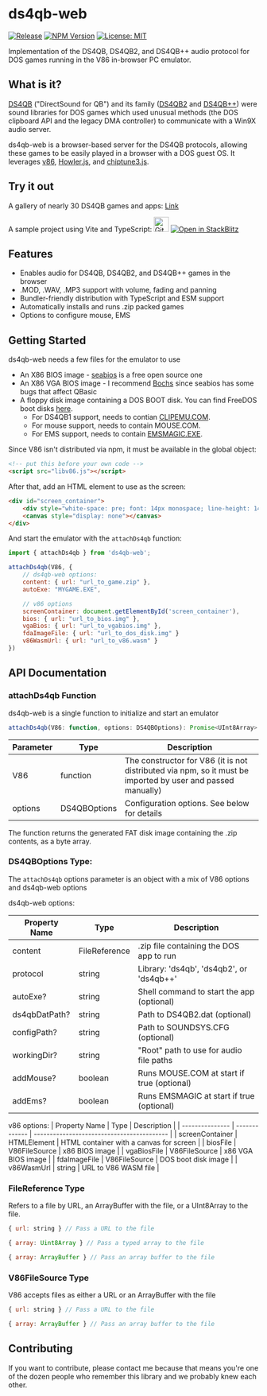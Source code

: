 # ds4qb-web
[![Release](https://badgen.net/github/release/parkertomatoes/ds4qb-web)](https://github.com/parkertomatoes/ds4qb-web/releases) [![NPM Version](https://badgen.net/npm/v/ds4qb-web)](https://www.npmjs.com/package/ds4qb-web) [![License: MIT](https://img.shields.io/badge/License-MIT-yellow.svg)](https://opensource.org/licenses/MIT)

Implementation of the DS4QB, DS4QB2, and DS4QB++ audio protocol for DOS games running in the V86 in-browser PC emulator.

## What is it?

[DS4QB](https://web.archive.org/web/20010723163158/http://www.aethersoft.com:80/) ("DirectSound for QB") and its family ([DS4QB2](https://web.archive.org/web/20010612125157fw_/http://www.aethersoft.com/html/products.htm) and [DS4QB++](https://web.archive.org/web/20031005115658/http://lithium.zext.net/mf.html)) were sound libraries for DOS games which used unusual methods (the DOS clipboard API and the legacy DMA controller) to communicate with a Win9X audio server.

ds4qb-web is a browser-based server for the DS4QB protocols, allowing these games to be easily played in a browser with a DOS guest OS. It leverages [v86](https://copy.sh/v86/), [Howler.js](https://howlerjs.com/), and [chiptune3.js](https://github.com/DrSnuggles/chiptune).

## Try it out

A gallery of nearly 30 DS4QB games and apps: 
[Link](https://parkertomatoes.github.io/ds4qb-web-demo)

A sample project using Vite and TypeScript:
[<img src="https://github.githubassets.com/images/modules/logos_page/GitHub-Mark.png" alt="GitHub link" width="30"/>](https://github.com/parkertomatoes/ds4qb-web-example-vite) [![Open in StackBlitz](https://developer.stackblitz.com/img/open_in_stackblitz.svg)](https://stackblitz.com/github/parkertomatoes/ds4qb-web-example-vite)

## Features

 * Enables audio for DS4QB, DS4QB2, and DS4QB++ games in the browser
 * .MOD, .WAV, .MP3 support with volume, fading and panning
 * Bundler-friendly distribution with TypeScript and ESM support
 * Automatically installs and runs .zip packed games
 * Options to configure mouse, EMS

## Getting Started

ds4qb-web needs a few files for the emulator to use
 * An X86 BIOS image - [seabios]() is a free open source one
 * An X86 VGA BIOS image - I recommend [Bochs](https://www.nongnu.org/vgabios/) since seabios has some bugs that affect QBasic
 * A floppy disk image containing a DOS BOOT disk. You can find FreeDOS boot disks [here](https://github.com/codercowboy/freedosbootdisks).
    * For DS4QB1 support, needs to contian [CLIPEMU.COM](https://github.com/parkertomatoes/ds4qb-web/blob/main/src/clipemu.asm).
    * For mouse support, needs to contain MOUSE\.COM. 
    * For EMS support, needs to contain [EMSMAGIC.EXE](https://www.emsmagic.com/).

Since V86 isn't distributed via npm, it must be available in the global object:
```html
<!-- put this before your own code -->
<script src="libv86.js"></script>
```

After that, add an HTML element to use as the screen:
```html
<div id="screen_container">
    <div style="white-space: pre; font: 14px monospace; line-height: 14px"></div>
    <canvas style="display: none"></canvas>
</div>
```

And start the emulator with the `attachDs4qb` function:
```js
import { attachDs4qb } from 'ds4qb-web';

attachDs4qb(V86, {
    // ds4qb-web options:
    content: { url: "url_to_game.zip" },
    autoExe: "MYGAME.EXE",

    // v86 options
    screenContainer: document.getElementById('screen_container'),
    bios: { url: "url_to_bios.img" },
    vgaBios: { url: "url_to_vgabios.img" },
    fdaImageFile: { url: "url_to_dos_disk.img" }
    v86WasmUrl: { url: "url_to_v86.wasm" }
})
```


## API Documentation

### attachDs4qb Function
ds4qb-web is a single function to initialize and start an emulator

```ts
attachDs4qb(V86: function, options: DS4QBOptions): Promise<UInt8Array>
```

| Parameter | Type         | Description                                     |
| --------- | ------------ | ----------------------------------------------- |
| V86       | function     | The constructor for V86 (it is not distributed via npm, so it must be imported by user and passed manually) |
| options   | DS4QBOptions | Configuration options. See below for details    |  

The function returns the generated FAT disk image containing the .zip contents, as a byte array.

### DS4QBOptions Type:
The `attachDs4qb` options parameter is an object with a mix of V86 options and ds4qb-web options

ds4qb-web options:

| Property Name   | Type          | Description                                |
| --------------- | ------------- | ------------------------------------------ |
| content         | FileReference | .zip file containing the DOS app to run    |
| protocol        | string        | Library: 'ds4qb', 'ds4qb2', or 'ds4qb++'   |
| autoExe?        | string        | Shell command to start the app (optional)  |
| ds4qbDatPath?   | string        | Path to DS4QB2.dat (optional)              |
| configPath?     | string        | Path to SOUNDSYS.CFG (optional)            |
| workingDir?     | string        | "Root" path to use for audio file paths    |
| addMouse?       | boolean       | Runs MOUSE.COM at start if true (optional) |
| addEms?         | boolean       | Runs EMSMAGIC at start if true (optional)  |

v86 options:
| Property Name   | Type          | Description                                |
| --------------- | ------------- | ------------------------------------------ |
| screenContainer | HTMLElement   | HTML container with a canvas for screen    |
| biosFile        | V86FileSource | x86 BIOS image                             |
| vgaBiosFile     | V86FileSource | x86 VGA BIOS image                         |
| fdaImageFile    | V86FileSource | DOS boot disk image                        |
| v86WasmUrl      | string        | URL to V86 WASM file                       |

### FileReference Type
Refers to a file by URL, an ArrayBuffer with the file, or a UInt8Array to the file.
```js
{ url: string } // Pass a URL to the file
```
```js
{ array: Uint8Array } // Pass a typed array to the file
```
```js
{ array: ArrayBuffer } // Pass an array buffer to the file
```

### V86FileSource Type
V86 accepts files as either a URL or an ArrayBuffer with the file
```js
{ url: string } // Pass a URL to the file
```
```js
{ array: ArrayBuffer } // Pass an array buffer to the file
```

## Contributing

If you want to contribute, please contact me because that means you're one of the dozen people who remember this library and we probably knew each other.
